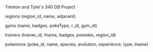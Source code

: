 
Trenton and Tyler's 340 DB Project

regions (region_id, name, adjacent)

gyms  (name, badges, pokeType, r_id, gym_id)

trainers (trainer_id, fname, badges, pokedex, region_id)

pokemons (poke_id, name, species, evolution, experience, type, lname)